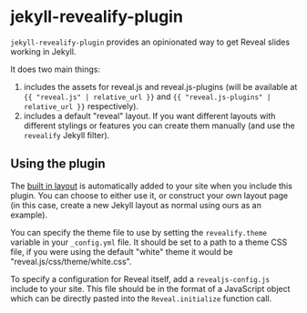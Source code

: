 # jekyll-revealify-plugin

`jekyll-revealify-plugin` provides an opinionated way to get Reveal slides
working in Jekyll.

It does two main things:

1. includes the assets for reveal.js and reveal.js-plugins (will be available
   at `{{ "reveal.js" | relative_url }}` and `{{ "reveal.js-plugins" |
   relative_url }}` respectively).
2. includes a default "reveal" layout. If you want different layouts with
   different stylings or features you can create them manually (and use the
   `revealify` Jekyll filter).

## Using the plugin

The [built in layout](_layouts/reveal.html) is automatically added to your site
when you include this plugin. You can choose to either use it, or construct
your own layout page (in this case, create a new Jekyll layout as normal using
ours as an example).

You can specify the theme file to use by setting the `revealify.theme` variable
in your `_config.yml` file. It should be set to a path to a theme CSS file, if
you were using the default "white" theme it would be
"reveal.js/css/theme/white.css".

To specify a configuration for Reveal itself, add a `revealjs-config.js`
include to your site. This file should be in the format of a JavaScript object
which can be directly pasted into the `Reveal.initialize` function call.
